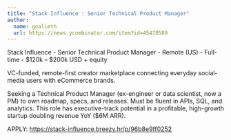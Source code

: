 ```yaml
---
title: "Stack Influence : Senior Technical Product Manager"
author:
  name: goalieth
  url: https://news.ycombinator.com/item?id=45478589
---
```

Stack Influence - Senior Technical Product Manager - Remote (US) - Full-time - $120k – $200k USD + equity

VC-funded, remote-first creator marketplace connecting everyday social-media users with eCommerce brands.

Seeking a Technical Product Manager (ex-engineer or data scientist, now a PM) to own roadmap, specs, and releases. Must be fluent in APIs, SQL, and analytics. This role has executive-track potential in a profitable, high-growth startup doubling revenue YoY ($6M ARR).

APPLY: <a href="https:&#x2F;&#x2F;stack-influence.breezy.hr&#x2F;p&#x2F;96b8e9ff0252" rel="nofollow">https:&#x2F;&#x2F;stack-influence.breezy.hr&#x2F;p&#x2F;96b8e9ff0252</a>
<JobApplication />
